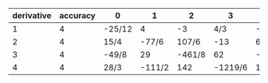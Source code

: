 |derivative|accuracy|0|1|2|3|4|5|6|7|
|----|----|----|----|----|----|----|----|----|----|
|1|4|-25/12|4|-3|4/3|-1/4|0|0|0|
|2|4|15/4|-77/6|107/6|-13|61/12|-5/6|0|0|
|3|4|-49/8|29|-461/8|62|-307/8|13|-15/8|0|
|4|4|28/3|-111/2|142|-1219/6|176|-185/2|82/3|-7/2|
